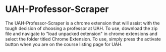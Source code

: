 # UAH-Professor-Scraper
The UAH-Professor-Scraper is a chrome extension that will assist with the tough decision of choosing a professor at UAH. To use, download the zip file and navigate to "load unpacked extension" in chrome extensions and select the folder titled Chrome Extension. To use, simply press the activate button when you are on the course listing page for UAH.